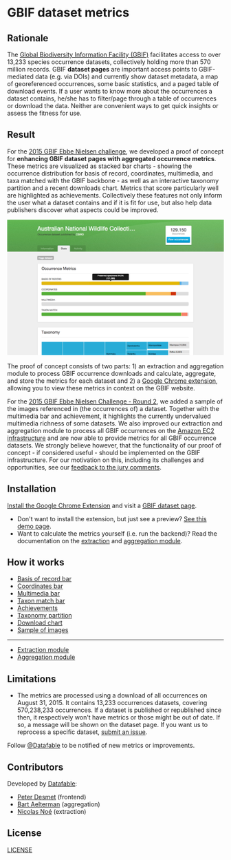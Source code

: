 # GBIF dataset metrics

## Rationale

The [Global Biodiversity Information Facility (GBIF)](http://www.gbif.org) facilitates access to over 13,233 species occurrence datasets, collectively holding more than 570 million records. GBIF **dataset pages** are important access points to GBIF-mediated data (e.g. via DOIs) and currently show dataset metadata, a map of georeferenced occurrences, some basic statistics, and a paged table of download events. If a user wants to know more about the occurrences a dataset contains, he/she has to filter/page through a table of occurrences or download the data. Neither are convenient ways to get quick insights or assess the fitness for use.

## Result

For the [2015 GBIF Ebbe Nielsen challenge](http://gbif.devpost.com/), we developed a proof of concept for **enhancing GBIF dataset pages with aggregated occurrence metrics**. These metrics are visualized as stacked bar charts - showing the occurrence distribution for basis of record, coordinates, multimedia, and taxa matched with the GBIF backbone - as well as an interactive taxonomy partition and a recent downloads chart. Metrics that score particularly well are highlighted as achievements. Collectively these features not only inform the user what a dataset contains and if it is fit for use, but also help data publishers discover what aspects could be improved.

![Screenshot](images/screenshots/screenshot.png)

The proof of concept consists of two parts: 1) an extraction and aggregation module to process GBIF occurrence downloads and calculate, aggregate, and store the metrics for each dataset and 2) a [Google Chrome extension](https://chrome.google.com/webstore/detail/gbif-dataset-metrics/kcianglkepodpjdiebgidhdghoaeefba), allowing you to view these metrics in context on the GBIF website.

For the [2015 GBIF Ebbe Nielsen Challenge - Round 2](http://gbif2.devpost.com/), we added a sample of the images referenced in (the occurrences of) a dataset. Together with the multimedia bar and achievement, it highlights the currently undervalued multimedia richness of some datasets. We also improved our extraction and aggregation module to process all GBIF occurrences on the [Amazon EC2 infrastructure](https://aws.amazon.com/ec2/) and are now able to provide metrics for all GBIF occurrence datasets. We strongly believe however, that the functionality of our proof of concept - if considered useful - should be implemented on the GBIF infrastructure. For our motivation on this, including its challenges and opportunities, see our [feedback to the jury comments](documentation/feedback-to-comments.md).

## Installation

[Install the Google Chrome Extension](https://chrome.google.com/webstore/detail/gbif-dataset-metrics/kcianglkepodpjdiebgidhdghoaeefba) and visit a [GBIF dataset page](http://www.gbif.org/dataset/85930e96-f762-11e1-a439-00145eb45e9a).

* Don't want to install the extension, but just see a preview? [See this demo page](http://datafable.com/gbif-dataset-metrics/).
* Want to calculate the metrics yourself (i.e. run the backend)? Read the documentation on the [extraction](extraction_module/README.md) and [aggregation module](aggregation_module/README.md).

## How it works

* [Basis of record bar](documentation/basis-of-record-bar.md)
* [Coordinates bar](documentation/coordinates-bar.md)
* [Multimedia bar](documentation/multimedia-bar.md)
* [Taxon match bar](documentation/taxon-match-bar.md)
* [Achievements](documentation/achievements.md)
* [Taxonomy partition](documentation/taxonomy-partition.md)
* [Download chart](documentation/download-chart.md)
* [Sample of images](documentation/sample-of-images.md)

----

* [Extraction module](extraction_module/README.md)
* [Aggregation module](aggregation_module/README.md)

## Limitations

* The metrics are processed using a download of all occurrences on August 31, 2015. It contains 13,233 occurrences datasets, covering 570,238,233 occurrences. If a dataset is published or republished since then, it respectively won't have metrics or those might be out of date. If so, a message will be shown on the dataset page. If you want us to reprocess a specific dataset, [submit an issue](https://github.com/datafable/gbif-dataset-metrics/issues/new).

Follow [@Datafable](https://twitter.com/datafable) to be notified of new metrics or improvements.

## Contributors

Developed by [Datafable](http://datafable.com):

* [Peter Desmet](https://twitter.com/peterdesmet) (frontend)
* [Bart Aelterman](https://twitter.com/bartaelterman) (aggregation)
* [Nicolas Noé](https://twitter.com/niconoe) (extraction)

## License

[LICENSE](LICENSE)

